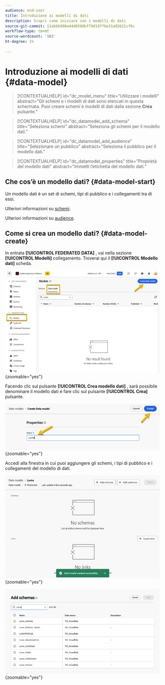 ```yaml
---
audience: end-user
title: Introduzione ai modelli di dati
description: Scopri come iniziare con i modelli di dati
source-git-commit: 11abbb900e44d8588bff9d197fbe31a92621cf6c
workflow-type: tm+mt
source-wordcount: '163'
ht-degree: 1%

---
```


# Introduzione ai modelli di dati {#data-model}


>[!CONTEXTUALHELP]
>id="dc_model_menu"
>title="Utilizzare i modelli"
>abstract="Gli schemi e i modelli di dati sono elencati in questa schermata. Puoi creare schemi e modelli di dati dalla sezione **Crea** pulsante."

>[!CONTEXTUALHELP]
>id="dc_datamodel_add_schema"
>title="Seleziona schemi"
>abstract="Seleziona gli schemi per il modello dati."


>[!CONTEXTUALHELP]
>id="dc_datamodel_add_audience"
>title="Selezionare un pubblico"
>abstract="Seleziona il pubblico per il modello dati."

>[!CONTEXTUALHELP]
>id="dc_datamodel_properties"
>title="Proprietà del modello dati"
>abstract="Immetti l’etichetta del modello dati."


## Che cos’è un modello dati? {#data-model-start}

Un modello dati è un set di schemi, tipi di pubblico e i collegamenti tra di essi.

Ulteriori informazioni su [schemi](../customer/schemas.md).

Ulteriori informazioni su [audience](../customer/audiences.md).

## Come si crea un modello dati? {#data-model-create}

In entrata **[!UICONTROL FEDERATED DATA]** , vai nella sezione **[!UICONTROL Modelli]** collegamento. Troverai qui il **[!UICONTROL Modello dati]** scheda.

![](assets/datamodel_create.png){zoomable="yes"}

Facendo clic sul pulsante **[!UICONTROL Crea modello dati]** , sarà possibile denominare il modello dati e fare clic sul pulsante **[!UICONTROL Crea]** pulsante.

![](assets/datamodel_name.png){zoomable="yes"}

Accedi alla finestra in cui puoi aggiungere gli schemi, i tipi di pubblico e i collegamenti del modello di dati.

![](assets/datamodel_created.png){zoomable="yes"}

![](assets/datamodel_schemas.png){zoomable="yes"}

